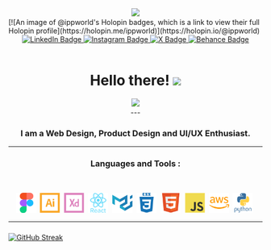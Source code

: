 <div id="header" align="center">
  <img src="https://media.giphy.com/media/eIrFgsuPjwUhYv4acC/giphy.gif" width="100"/>
</div>
[![An image of @ippworld's Holopin badges, which is a link to view their full Holopin profile](https://holopin.me/ippworld)](https://holopin.io/@ippworld)
<div id="badges" align="center">
  <a href="https://www.linkedin.com/in/indra-paneru-a773b0170/" target="_blank">
    <img src="https://img.shields.io/badge/LinkedIn-blue?style=for-the-badge&logo=linkedin&logoColor=white" alt="LinkedIn Badge"/>
  </a>
  <a href="https://www.instagram.com/indrappaneru/" target="_blank">
    <img src="https://img.shields.io/badge/Instagram-white?style=for-the-badge&logo=instagram&logoColor=red" alt="Instagram Badge"/>
  </a>
  <a href="https://twitter.com/IndraPaneru2" target="_blank">
    <img src="https://img.shields.io/badge/X-black?style=for-the-badge&logo=X&logoColor=white" alt="X Badge"/>
  </a>
  <a href="https://www.behance.net/indrappaneru" target="_blank">
    <img src="https://img.shields.io/badge/behance-white?style=for-the-badge&logo=behance&logoColor=black" alt="Behance Badge"/>
  </a>
 
</div>
<div align="center">
  <img src="https://komarev.com/ghpvc/?username=IPP-World&style=flat-square&color=blue" alt=""/>
</div>
<div align="center">
  <h1>
    Hello there!
  <img src="https://media.giphy.com/media/hvRJCLFzcasrR4ia7z/giphy.gif" width="30px"/>
</h1>
  </div>
  <div align="center">
  <img src="https://media.giphy.com/media/9LQHvkbIzTSLe/giphy.gif"/>
</div>
<div align="center"> --- </div>


<h3 align="center">I am a Web Design, Product Design and UI/UX Enthusiast.</h3>

---

### 
<h3 align="center">Languages and Tools : </h3>
</br>
<div align="center">

  <img src="https://github.com/devicons/devicon/blob/master/icons/figma/figma-original.svg" title="React" alt="React" width="40" height="40"/>&nbsp;
  <img src="https://github.com/devicons/devicon/blob/master/icons/illustrator/illustrator-line.svg" title="React" alt="React" width="40" height="40"/>&nbsp;
  <img src="https://github.com/devicons/devicon/blob/master/icons/xd/xd-line.svg" title="React" alt="React" width="40" height="40"/>&nbsp;
  <img src="https://github.com/devicons/devicon/blob/master/icons/react/react-original-wordmark.svg" title="React" alt="React" width="40" height="40"/>&nbsp;
  <img src="https://github.com/devicons/devicon/blob/master/icons/materialui/materialui-original.svg" title="Material UI" alt="Material UI" width="40" height="40"/>&nbsp;
  <img src="https://github.com/devicons/devicon/blob/master/icons/css3/css3-plain-wordmark.svg"  title="CSS3" alt="CSS" width="40" height="40"/>&nbsp;
  <img src="https://github.com/devicons/devicon/blob/master/icons/html5/html5-original.svg" title="HTML5" alt="HTML" width="40" height="40"/>&nbsp;
  <img src="https://github.com/devicons/devicon/blob/master/icons/javascript/javascript-original.svg" title="JavaScript" alt="JavaScript" width="40" height="40"/>&nbsp;
 <img src="https://github.com/devicons/devicon/blob/master/icons/amazonwebservices/amazonwebservices-plain-wordmark.svg" title="AWS" alt="AWS" width="40" height="40"/>&nbsp;
 <img src="https://github.com/devicons/devicon/blob/master/icons/python/python-original-wordmark.svg" title="AWS" alt="AWS" width="40" height="40"/>&nbsp;
</div>

---
###
[![GitHub Streak](http://github-readme-streak-stats.herokuapp.com?user=ipp-world&theme=prussian&card_width=900)](https://git.io/streak-stats)

  
 
